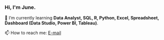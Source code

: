 
### Hi, I'm June. 

🌱 I’m currently learning **Data Analyst, SQL, R, Python, Excel, Spreadsheet, Dashboard (Data Studio, Power BI, Tableau)**. 

📫 How to reach me: [E-mail](thitima.kh63@gmail.com)

<!--
**ThitimaKh/ThitimaKh** is a ✨ _special_ ✨ repository because its `README.md` (this file) appears on your GitHub profile.

Here are some ideas to get you started:

- 🔭 I’m currently working on ...
- 🌱 I’m currently learning ...
- 👯 I’m looking to collaborate on ...
- 🤔 I’m looking for help with ...
- 💬 Ask me about ...
- 📫 How to reach me: ...
- 😄 Pronouns: ...
- ⚡ Fun fact: ...
-->
